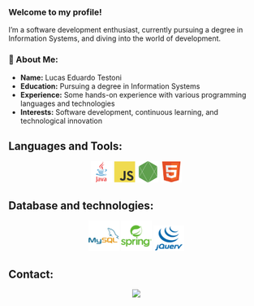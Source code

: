 ### Welcome to my profile!  

 I’m a software development enthusiast, currently pursuing a degree in Information Systems, and diving into the world of development.

 
  <h3>🚀 About Me:</h3>

- **Name:** Lucas Eduardo Testoni
- **Education:** Pursuing a degree in Information Systems
- **Experience:** Some hands-on experience with various programming languages and technologies
- **Interests:** Software development, continuous learning, and technological innovation

 ## Languages and Tools:
<div align="center" style="display: inline_block; text-align: center;">
    <img alt="Java" height="42px" src="https://github.com/devicons/devicon/blob/master/icons/java/java-original-wordmark.svg"/>
    <img alt="JavaScript" height="42px" src="https://github.com/devicons/devicon/blob/master/icons/javascript/javascript-original.svg"/>
    <img alt="Node.js" height="42px" src="https://github.com/devicons/devicon/blob/master/icons/nodejs/nodejs-plain.svg"/>
  <img alt="HTML5" height="42px" src="https://github.com/devicons/devicon/blob/master/icons/html5/html5-original.svg"/>
</div>


## Database and technologies:
   
<div align="center" style="text-align: center;">
  <img alt="MySQL" height="60" width="60" 
    src="https://raw.githubusercontent.com/devicons/devicon/master/icons/mysql/mysql-original-wordmark.svg"/>
  <img alt="Spring" height="60" width="60" 
    src="https://raw.githubusercontent.com/devicons/devicon/master/icons/spring/spring-original-wordmark.svg"/>
  <img alt="jQuery" height="50" width="60" 
    src="https://github.com/devicons/devicon/blob/master/icons/jquery/jquery-plain-wordmark.svg"/>
</div>


## Contact:
  <div align="center">
  <a href="https://www.linkedin.com/in/lucas-eduardo-t-807a271a1/" target="_blank"><img src="https://img.shields.io/badge/-LinkedIn-%230077B5?style=for-the-badge&logo=linkedin&logoColor=white" target="_blank"></a> 

